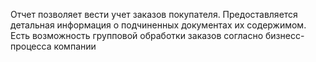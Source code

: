 Отчет позволяет вести учет заказов покупателя. Предоставляется детальная информация о подчиненных документах их содержимом. Есть возможность групповой обработки заказов согласно бизнесс-процесса компании

